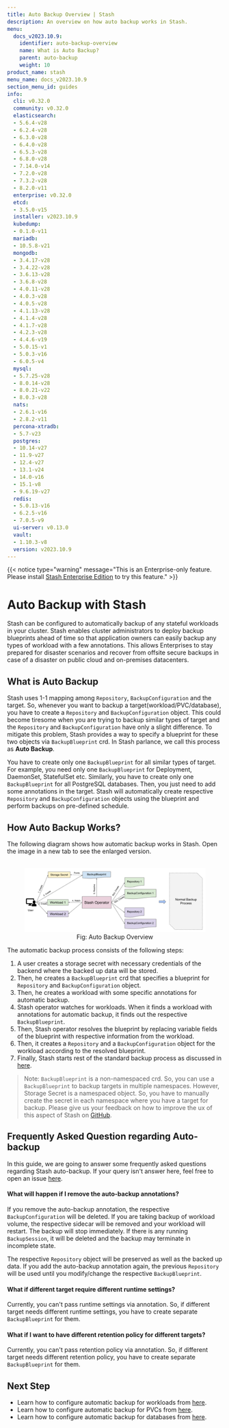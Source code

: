 ```yaml
---
title: Auto Backup Overview | Stash
description: An overview on how auto backup works in Stash.
menu:
  docs_v2023.10.9:
    identifier: auto-backup-overview
    name: What is Auto Backup?
    parent: auto-backup
    weight: 10
product_name: stash
menu_name: docs_v2023.10.9
section_menu_id: guides
info:
  cli: v0.32.0
  community: v0.32.0
  elasticsearch:
  - 5.6.4-v28
  - 6.2.4-v28
  - 6.3.0-v28
  - 6.4.0-v28
  - 6.5.3-v28
  - 6.8.0-v28
  - 7.14.0-v14
  - 7.2.0-v28
  - 7.3.2-v28
  - 8.2.0-v11
  enterprise: v0.32.0
  etcd:
  - 3.5.0-v15
  installer: v2023.10.9
  kubedump:
  - 0.1.0-v11
  mariadb:
  - 10.5.8-v21
  mongodb:
  - 3.4.17-v28
  - 3.4.22-v28
  - 3.6.13-v28
  - 3.6.8-v28
  - 4.0.11-v28
  - 4.0.3-v28
  - 4.0.5-v28
  - 4.1.13-v28
  - 4.1.4-v28
  - 4.1.7-v28
  - 4.2.3-v28
  - 4.4.6-v19
  - 5.0.15-v1
  - 5.0.3-v16
  - 6.0.5-v4
  mysql:
  - 5.7.25-v28
  - 8.0.14-v28
  - 8.0.21-v22
  - 8.0.3-v28
  nats:
  - 2.6.1-v16
  - 2.8.2-v11
  percona-xtradb:
  - 5.7-v23
  postgres:
  - 10.14-v27
  - 11.9-v27
  - 12.4-v27
  - 13.1-v24
  - 14.0-v16
  - 15.1-v8
  - 9.6.19-v27
  redis:
  - 5.0.13-v16
  - 6.2.5-v16
  - 7.0.5-v9
  ui-server: v0.13.0
  vault:
  - 1.10.3-v8
  version: v2023.10.9
---
```


{{< notice type="warning" message="This is an Enterprise-only feature. Please install [Stash Enterprise Edition](/docs/v2023.10.9/setup/install/enterprise/) to try this feature." >}}

# Auto Backup with Stash

Stash can be configured to automatically backup of any stateful workloads in your cluster. Stash enables cluster administrators to deploy backup blueprints ahead of time so that application owners can easily backup any types of workload with a few annotations. This allows Enterprises to stay prepared for disaster scenarios and recover from offsite secure backups in case of a disaster on public cloud and on-premises datacenters.

## What is Auto Backup

Stash uses 1-1 mapping among `Repository`, `BackupConfiguration` and the target. So, whenever you want to backup a target(workload/PVC/database), you have to create a `Repository` and `BackupConfiguration` object. This could become tiresome when you are trying to backup similar types of target and the `Repository` and `BackupConfiguration` have only a slight difference. To mitigate this problem, Stash provides a way to specify a blueprint for these two objects via `BackupBlueprint` crd. In Stash parlance, we call this process as **Auto Backup**.

You have to create only one `BackupBlueprint` for all similar types of target. For example, you need only one `BackupBlueprint` for Deployment, DaemonSet, StatefulSet etc. Similarly, you have to create only one `BackupBlueprint` for all PostgreSQL databases. Then, you just need to add some annotations in the target. Stash will automatically create respective `Repository` and `BackupConfiguration` objects using the blueprint and perform backups on pre-defined schedule.

## How Auto Backup Works?

The following diagram shows how automatic backup works in Stash. Open the image in a new tab to see the enlarged version.

<figure align="center">
  <img alt="Auto Backup Overview" src="images/auto_backup_overview.svg">
  <figcaption align="center">Fig: Auto Backup Overview</figcaption>
</figure>

The automatic backup process consists of the following steps:

1. A user creates a storage secret with necessary credentials of the backend where the backed up data will be stored.
2. Then, he creates a `BackupBlueprint` crd that specifies a blueprint for `Repository` and `BackupConfiguration` object.
3. Then, he creates a workload with some specific annotations for automatic backup.
4. Stash operator watches for workloads. When it finds a workload with annotations for automatic backup, it finds out the respective `BackupBlueprint`.
5. Then, Stash operator resolves the blueprint by replacing variable fields of the blueprint with respective information from the workload.
6. Then, it creates a `Repository` and a `BackupConfiguration` object for the workload according to the resolved blueprint.
7. Finally, Stash starts rest of the standard backup process as discussed in [here](/docs/v2023.10.9/guides/workloads/overview/).

> Note: `BackupBlueprint` is a non-namespaced crd. So, you can use a `BackupBlueprint` to backup targets in multiple namespaces. However, Storage Secret is a namespaced object. So, you have to manually create the secret in each namespace where you have a target for backup. Please give us your feedback on how to improve the ux of this aspect of Stash on [GitHub](https://github.com/stashed/stash/issues/842).

## Frequently Asked Question regarding Auto-backup

In this guide, we are going to answer some frequently asked questions regarding Stash auto-backup. If your query isn't answer here, feel free to open an issue [here](https://github.com/stashed/stash/issues).

#### What will happen if I remove the auto-backup annotations?

If you remove the auto-backup annotation, the respective `BackupConfiguration` will be deleted. If you are taking backup of workload volume, the respective sidecar will be removed and your workload will restart. The backup will stop immediately. If there is any running `BackupSession`, it will be deleted and the backup may terminate in incomplete state.

The respective `Repository` object will be preserved as well as the backed up data. If you add the auto-backup annotation again, the previous `Repository` will be used until you modify/change the respective `BackupBlueprint`.

#### What if different target require different runtime settings?

Currently, you can't pass runtime settings via annotation. So, if different target needs different runtime settings, you have to create separate `BackupBlueprint` for them.

#### What if I want to have different retention policy for different targets?

Currently, you can't pass retention policy via annotation. So, if different target needs different retention policy, you have to create separate `BackupBlueprint` for them.

## Next Step

- Learn how to configure automatic backup for workloads from [here](/docs/v2023.10.9/guides/auto-backup/workload/).
- Learn how to configure automatic backup for PVCs from [here](/docs/v2023.10.9/guides/auto-backup/pvc/).
- Learn how to configure automatic backup for databases from [here](/docs/v2023.10.9/guides/auto-backup/database/).
